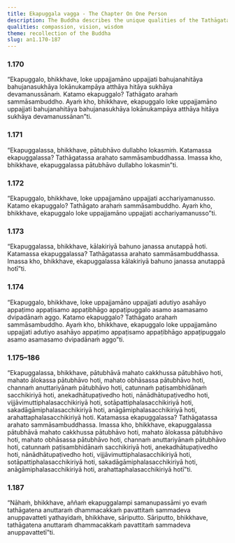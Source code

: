 ```yaml
---
title: Ekapuggala vagga - The Chapter On One Person
description: The Buddha describes the unique qualities of the Tathāgata, the Arahant, the perfectly Awakened One.
qualities: compassion, vision, wisdom
theme: recollection of the Buddha
slug: an1.170-187
---
```


### 1.170

“Ekapuggalo, bhikkhave, loke uppajjamāno uppajjati bahujanahitāya bahujanasukhāya lokānukampāya atthāya hitāya sukhāya devamanussānaṁ. Katamo ekapuggalo? Tathāgato arahaṁ sammāsambuddho. Ayaṁ kho, bhikkhave, ekapuggalo loke uppajjamāno uppajjati bahujanahitāya bahujanasukhāya lokānukampāya atthāya hitāya sukhāya devamanussānan”ti.

### 1.171

“Ekapuggalassa, bhikkhave, pātubhāvo dullabho lokasmiṁ. Katamassa ekapuggalassa? Tathāgatassa arahato sammāsambuddhassa. Imassa kho, bhikkhave, ekapuggalassa pātubhāvo dullabho lokasmin”ti.

### 1.172

“Ekapuggalo, bhikkhave, loke uppajjamāno uppajjati acchariyamanusso. Katamo ekapuggalo? Tathāgato arahaṁ sammāsambuddho. Ayaṁ kho, bhikkhave, ekapuggalo loke uppajjamāno uppajjati acchariyamanusso”ti.

### 1.173

“Ekapuggalassa, bhikkhave, kālakiriyā bahuno janassa anutappā hoti. Katamassa ekapuggalassa? Tathāgatassa arahato sammāsambuddhassa. Imassa kho, bhikkhave, ekapuggalassa kālakiriyā bahuno janassa anutappā hotī”ti.

### 1.174

“Ekapuggalo, bhikkhave, loke uppajjamāno uppajjati adutiyo asahāyo appaṭimo appaṭisamo appaṭibhāgo appaṭipuggalo asamo asamasamo dvipadānaṁ aggo. Katamo ekapuggalo? Tathāgato arahaṁ sammāsambuddho. Ayaṁ kho, bhikkhave, ekapuggalo loke uppajjamāno uppajjati adutiyo asahāyo appaṭimo appaṭisamo appaṭibhāgo appaṭipuggalo asamo asamasamo dvipadānaṁ aggo”ti.

### 1.175–186

“Ekapuggalassa, bhikkhave, pātubhāvā mahato cakkhussa pātubhāvo hoti, mahato ālokassa pātubhāvo hoti, mahato obhāsassa pātubhāvo hoti, channaṁ anuttariyānaṁ pātubhāvo hoti, catunnaṁ paṭisambhidānaṁ sacchikiriyā hoti, anekadhātupaṭivedho hoti, nānādhātupaṭivedho hoti, vijjāvimuttiphalasacchikiriyā hoti, sotāpattiphalasacchikiriyā hoti, sakadāgāmiphalasacchikiriyā hoti, anāgāmiphalasacchikiriyā hoti, arahattaphalasacchikiriyā hoti. Katamassa ekapuggalassa? Tathāgatassa arahato sammāsambuddhassa. Imassa kho, bhikkhave, ekapuggalassa pātubhāvā mahato cakkhussa pātubhāvo hoti, mahato ālokassa pātubhāvo hoti, mahato obhāsassa pātubhāvo hoti, channaṁ anuttariyānaṁ pātubhāvo hoti, catunnaṁ paṭisambhidānaṁ sacchikiriyā hoti, anekadhātupaṭivedho hoti, nānādhātupaṭivedho hoti, vijjāvimuttiphalasacchikiriyā hoti, sotāpattiphalasacchikiriyā hoti, sakadāgāmiphalasacchikiriyā hoti, anāgāmiphalasacchikiriyā hoti, arahattaphalasacchikiriyā hotī”ti.

### 1.187

“Nāhaṁ, bhikkhave, aññaṁ ekapuggalampi samanupassāmi yo evaṁ tathāgatena anuttaraṁ dhammacakkaṁ pavattitaṁ sammadeva anuppavatteti yathayidaṁ, bhikkhave, sāriputto. Sāriputto, bhikkhave, tathāgatena anuttaraṁ dhammacakkaṁ pavattitaṁ sammadeva anuppavattetī”ti.
